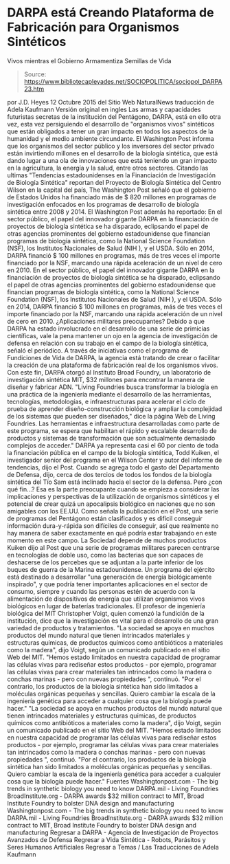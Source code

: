 # DARPA está Creando Plataforma de Fabricación para Organismos Sintéticos 
Vivos mientras el Gobierno Armamentiza Semillas de Vida

> Source: https://www.bibliotecapleyades.net/SOCIOPOLITICA/sociopol_DARPA23.htm

por J.D. Heyes 12 Octubre 2015 del Sitio Web NaturalNews
traducción de Adela Kaufmann Versión original en ingles
Las armas y capacidades futuristas secretas de la institución del Pentágono, DARPA, está en ello otra vez, esta vez persiguiendo el desarrollo de "organismos vivos" sintéticos que están obligados a tener un gran impacto en todos los aspectos de la humanidad y el medio ambiente circundante.
El Washington Post informa que los organismos del sector público y los inversores del sector privado están invirtiendo millones en el desarrollo de la biología sintética, que está dando lugar a una ola de innovaciones que está teniendo un gran impacto en la agricultura, la energía y la salud, entre otros sectores. Citando las ultimas "Tendencias estadounidenses en la Financiación de Investigación de Biología Sintética" reportan del Proyecto de Biología Sintética del Centro Wilson en la capital del país, The Washington Post señaló que el gobierno de Estados Unidos ha financiado más de $ 820 millones en programas de investigación enfocados en los programas de desarrollo de biología sintética entre 2008 y 2014.
El Washington Post además ha reportado:
En el sector público, el papel del innovador gigante DARPA en la financiación de proyectos de biología sintética se ha disparado, eclipsando el papel de otras agencias prominentes del gobierno estadounidense que financian programas de biología sintética, como la National Science Foundation (NSF), los Institutos Nacionales de Salud (NIH ), y el USDA. Sólo en 2014, DARPA financió $ 100 millones en programas, más de tres veces el importe financiado por la NSF, marcando una rápida aceleración de un nivel de cero en 2010.
En el sector público, el papel del innovador gigante DARPA en la financiación de proyectos de biología sintética se ha disparado, eclipsando el papel de otras agencias prominentes del gobierno estadounidense que financian programas de biología sintética, como la National Science Foundation (NSF), los Institutos Nacionales de Salud (NIH ), y el USDA.
Sólo en 2014, DARPA financió $ 100 millones en programas, más de tres veces el importe financiado por la NSF, marcando una rápida aceleración de un nivel de cero en 2010.
¿Aplicaciones militares preocupantes?
Debido a que DARPA ha estado involucrado en el desarrollo de una serie de primicias científicas, vale la pena mantener un ojo en la agencia de investigación de defensa en relación con su trabajo en el campo de la biología sintética, señaló el periódico.
A través de iniciativas como el programa de Fundiciones de Vida de DARPA, la agencia está tratando de crear o facilitar la creación de una plataforma de fabricación real de los organismos vivos.
Con este fin, DARPA otorgó al Instituto Broad Foundry, un laboratorio de investigación sintética MIT, $32 millones para encontrar la manera de diseñar y fabricar ADN.
"Living Foundries busca transformar la biología en una práctica de la ingeniería mediante el desarrollo de las herramientas, tecnologías, metodologías, e infraestructuras para acelerar el ciclo de prueba de aprender diseño-construcción biológica y ampliar la complejidad de los sistemas que pueden ser diseñados," dice la página Web de Living Foundries.
Las herramientas e infraestructura desarrolladas como parte de este programa, se espera que habilitan el rápido y escalable desarrollo de productos y sistemas de transformación que son actualmente demasiado complejos de acceder."
DARPA ya representa casi el 60 por ciento de toda la financiación pública en el campo de la biología sintética, Todd Kuiken, el investigador senior del programa en el Wilson Center y autor del informe de tendencias, dijo el Post.
Cuando se agrega todo el gasto del Departamento de Defensa, dijo, cerca de dos tercios de todos los fondos de la biología sintética del Tío Sam está inclinado hacia el sector de la defensa.
Pero ¿con qué fin...?
Esa es la parte preocupante cuando se empieza a considerar las implicaciones y perspectivas de la utilización de organismos sintéticos y el potencial de crear quizá un apocalipsis biológico en naciones que no son amigables con los EE.UU. Como señala la publicación en el Post, una serie de programas del Pentágono están clasificados y es difícil conseguir información dura-y-rápida son difíciles de conseguir, así que realmente no hay manera de saber exactamente en qué podría estar trabajando en este momento en este campo.
La Sociedad depende de muchos productos
Kuiken dijo al Post que una serie de programas militares parecen centrarse en tecnologías de doble uso, como las bacterias que son capaces de deshacerse de los percebes que se adjuntan a la parte inferior de los buques de guerra de la Marina estadounidense.
Un programa del ejército está destinado a desarrollar "una generación de energía biológicamente inspirado", y que podría tener importantes aplicaciones en el sector de consumo, siempre y cuando las personas estén de acuerdo con la alimentación de dispositivos de energía que utilizan organismos vivos biológicos en lugar de baterías tradicionales.
El profesor de ingeniería biológica del MIT Christopher Voigt, quien comenzó la fundición de la institución, dice que la investigación es vital para el desarrollo de una gran variedad de productos y tratamientos.
"La sociedad se apoya en muchos productos del mundo natural que tienen intrincados materiales y estructuras químicas, de productos químicos como antibióticos a materiales como la madera", dijo Voigt, según un comunicado publicado en el sitio Web del MIT. "Hemos estado limitados en nuestra capacidad de programar las células vivas para rediseñar estos productos - por ejemplo, programar las células vivas para crear materiales tan intrincados como la madera o conchas marinas - pero con nuevas propiedades ", continuó. "Por el contrario, los productos de la biología sintética han sido limitados a moléculas orgánicas pequeñas y sencillas. Quiero cambiar la escala de la ingeniería genética para acceder a cualquier cosa que la biología puede hacer."
"La sociedad se apoya en muchos productos del mundo natural que tienen intrincados materiales y estructuras químicas, de productos químicos como antibióticos a materiales como la madera", dijo Voigt, según un comunicado publicado en el sitio Web del MIT.
"Hemos estado limitados en nuestra capacidad de programar las células vivas para rediseñar estos productos - por ejemplo, programar las células vivas para crear materiales tan intrincados como la madera o conchas marinas - pero con nuevas propiedades ", continuó.
"Por el contrario, los productos de la biología sintética han sido limitados a moléculas orgánicas pequeñas y sencillas. Quiero cambiar la escala de la ingeniería genética para acceder a cualquier cosa que la biología puede hacer."
Fuentes
Washingtonpost.com - The big trends in synthetic biology you need to know DARPA.mil - Living Foundries BroadInstitute.org - DARPA awards $32 million contract to MIT, Broad Institute Foundry to bolster DNA design and manufacturing
Washingtonpost.com - The big trends in synthetic biology you need to know
DARPA.mil - Living Foundries
BroadInstitute.org - DARPA awards $32 million contract to MIT, Broad Institute Foundry to bolster DNA design and manufacturing
Regresar a DARPA - Agencia de Investigación de Proyectos Avanzados de Defensa
Regresar a Vida Sintética - Robots, Parásitos y Seres Humanos Artificiales
Regresar a Temas / Las Traducciones de Adela Kaufmann
